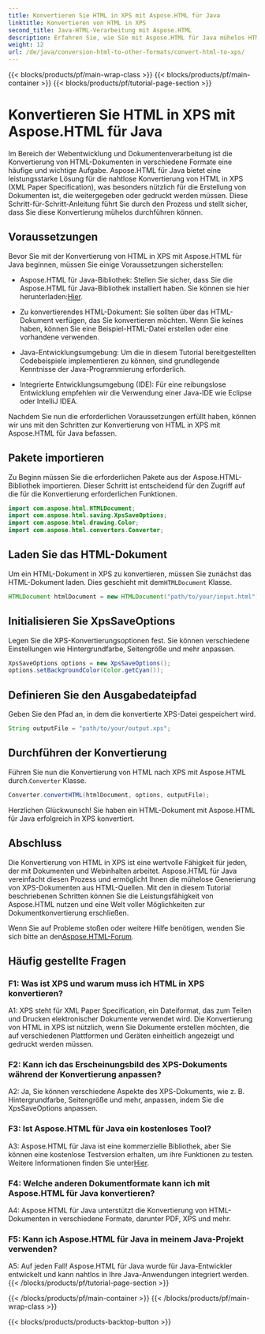```yaml
---
title: Konvertieren Sie HTML in XPS mit Aspose.HTML für Java
linktitle: Konvertieren von HTML in XPS
second_title: Java-HTML-Verarbeitung mit Aspose.HTML
description: Erfahren Sie, wie Sie mit Aspose.HTML für Java mühelos HTML in XPS konvertieren. Erstellen Sie mühelos plattformübergreifende Dokumente.
weight: 12
url: /de/java/conversion-html-to-other-formats/convert-html-to-xps/
---
```


{{< blocks/products/pf/main-wrap-class >}}
{{< blocks/products/pf/main-container >}}
{{< blocks/products/pf/tutorial-page-section >}}

# Konvertieren Sie HTML in XPS mit Aspose.HTML für Java

Im Bereich der Webentwicklung und Dokumentenverarbeitung ist die Konvertierung von HTML-Dokumenten in verschiedene Formate eine häufige und wichtige Aufgabe. Aspose.HTML für Java bietet eine leistungsstarke Lösung für die nahtlose Konvertierung von HTML in XPS (XML Paper Specification), was besonders nützlich für die Erstellung von Dokumenten ist, die weitergegeben oder gedruckt werden müssen. Diese Schritt-für-Schritt-Anleitung führt Sie durch den Prozess und stellt sicher, dass Sie diese Konvertierung mühelos durchführen können.

## Voraussetzungen

Bevor Sie mit der Konvertierung von HTML in XPS mit Aspose.HTML für Java beginnen, müssen Sie einige Voraussetzungen sicherstellen:

-  Aspose.HTML für Java-Bibliothek: Stellen Sie sicher, dass Sie die Aspose.HTML für Java-Bibliothek installiert haben. Sie können sie hier herunterladen:[Hier](https://releases.aspose.com/html/java/).

- Zu konvertierendes HTML-Dokument: Sie sollten über das HTML-Dokument verfügen, das Sie konvertieren möchten. Wenn Sie keines haben, können Sie eine Beispiel-HTML-Datei erstellen oder eine vorhandene verwenden.

- Java-Entwicklungsumgebung: Um die in diesem Tutorial bereitgestellten Codebeispiele implementieren zu können, sind grundlegende Kenntnisse der Java-Programmierung erforderlich.

- Integrierte Entwicklungsumgebung (IDE): Für eine reibungslose Entwicklung empfehlen wir die Verwendung einer Java-IDE wie Eclipse oder IntelliJ IDEA.

Nachdem Sie nun die erforderlichen Voraussetzungen erfüllt haben, können wir uns mit den Schritten zur Konvertierung von HTML in XPS mit Aspose.HTML für Java befassen.

## Pakete importieren

Zu Beginn müssen Sie die erforderlichen Pakete aus der Aspose.HTML-Bibliothek importieren. Dieser Schritt ist entscheidend für den Zugriff auf die für die Konvertierung erforderlichen Funktionen.

```java
import com.aspose.html.HTMLDocument;
import com.aspose.html.saving.XpsSaveOptions;
import com.aspose.html.drawing.Color;
import com.aspose.html.converters.Converter;
```

## Laden Sie das HTML-Dokument

 Um ein HTML-Dokument in XPS zu konvertieren, müssen Sie zunächst das HTML-Dokument laden. Dies geschieht mit dem`HTMLDocument` Klasse.

```java
HTMLDocument htmlDocument = new HTMLDocument("path/to/your/input.html");
```

## Initialisieren Sie XpsSaveOptions

Legen Sie die XPS-Konvertierungsoptionen fest. Sie können verschiedene Einstellungen wie Hintergrundfarbe, Seitengröße und mehr anpassen.

```java
XpsSaveOptions options = new XpsSaveOptions();
options.setBackgroundColor(Color.getCyan());
```

## Definieren Sie den Ausgabedateipfad

Geben Sie den Pfad an, in dem die konvertierte XPS-Datei gespeichert wird.

```java
String outputFile = "path/to/your/output.xps";
```

## Durchführen der Konvertierung

Führen Sie nun die Konvertierung von HTML nach XPS mit Aspose.HTML durch.`Converter` Klasse.

```java
Converter.convertHTML(htmlDocument, options, outputFile);
```

Herzlichen Glückwunsch! Sie haben ein HTML-Dokument mit Aspose.HTML für Java erfolgreich in XPS konvertiert.

## Abschluss

Die Konvertierung von HTML in XPS ist eine wertvolle Fähigkeit für jeden, der mit Dokumenten und Webinhalten arbeitet. Aspose.HTML für Java vereinfacht diesen Prozess und ermöglicht Ihnen die mühelose Generierung von XPS-Dokumenten aus HTML-Quellen. Mit den in diesem Tutorial beschriebenen Schritten können Sie die Leistungsfähigkeit von Aspose.HTML nutzen und eine Welt voller Möglichkeiten zur Dokumentkonvertierung erschließen.

 Wenn Sie auf Probleme stoßen oder weitere Hilfe benötigen, wenden Sie sich bitte an den[Aspose.HTML-Forum](https://forum.aspose.com/).

## Häufig gestellte Fragen

### F1: Was ist XPS und warum muss ich HTML in XPS konvertieren?

A1: XPS steht für XML Paper Specification, ein Dateiformat, das zum Teilen und Drucken elektronischer Dokumente verwendet wird. Die Konvertierung von HTML in XPS ist nützlich, wenn Sie Dokumente erstellen möchten, die auf verschiedenen Plattformen und Geräten einheitlich angezeigt und gedruckt werden müssen.

### F2: Kann ich das Erscheinungsbild des XPS-Dokuments während der Konvertierung anpassen?

A2: Ja, Sie können verschiedene Aspekte des XPS-Dokuments, wie z. B. Hintergrundfarbe, Seitengröße und mehr, anpassen, indem Sie die XpsSaveOptions anpassen.

### F3: Ist Aspose.HTML für Java ein kostenloses Tool?

 A3: Aspose.HTML für Java ist eine kommerzielle Bibliothek, aber Sie können eine kostenlose Testversion erhalten, um ihre Funktionen zu testen. Weitere Informationen finden Sie unter[Hier](https://releases.aspose.com/html/java).

### F4: Welche anderen Dokumentformate kann ich mit Aspose.HTML für Java konvertieren?

A4: Aspose.HTML für Java unterstützt die Konvertierung von HTML-Dokumenten in verschiedene Formate, darunter PDF, XPS und mehr.

### F5: Kann ich Aspose.HTML für Java in meinem Java-Projekt verwenden?

A5: Auf jeden Fall! Aspose.HTML für Java wurde für Java-Entwickler entwickelt und kann nahtlos in Ihre Java-Anwendungen integriert werden.
{{< /blocks/products/pf/tutorial-page-section >}}

{{< /blocks/products/pf/main-container >}}
{{< /blocks/products/pf/main-wrap-class >}}

{{< blocks/products/products-backtop-button >}}
